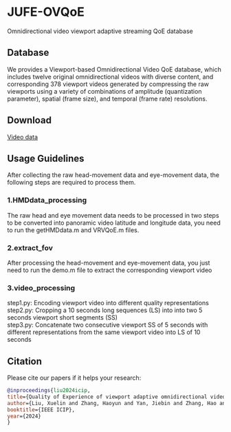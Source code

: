 # JUFE-OVQoE
Omnidirectional video viewport adaptive streaming QoE database

## Database
We provides a Viewport-based Omnidirectional Video QoE database, which includes twelve original omnidirectional videos with diverse content, and corresponding 378 viewport videos generated by compressing the raw viewports using a variety of combinations of amplitude (quantization parameter), spatial (frame size), and temporal (frame rate) resolutions.
## Download
[Video data](https://pan.baidu.com/s/1n6S8dnj8M7vhj-ozxmDqVg?pwd=1234)
## Usage Guidelines
After collecting the raw head-movement data and eye-movement data, the following steps are required to process them.
### 1.HMDdata_processing
The raw head and eye movement data needs to be processed in two steps to be converted into panoramic video latitude and longitude data, you need to run the getHMDdata.m and VRVQoE.m files.
### 2.extract_fov
After processing the head-movement and eye-movement data, you just need to run the demo.m file to extract the corresponding viewport video
### 3.video_processing
step1.py: Encoding viewport video into different quality representations  
step2.py: Cropping a 10 seconds long sequences (LS) into into two 5 seconds viewport short segments (SS)  
step3.py: Concatenate two consecutive viewport SS of 5 seconds with different representations from the same viewport video into LS of 10 seconds
## Citation
Please cite our papers if it helps your research:
```bibtex
@inproceedings{liu2024icip,
title={Quality of Experience of viewport adaptive omnidirectional video streaming},
author={Liu, Xuelin and Zhang, Haoyun and Yan, Jiebin and Zhang, Hao and Fang, Yuming and Wang, Shiqi},
booktitle={IEEE ICIP},
year={2024}
}

